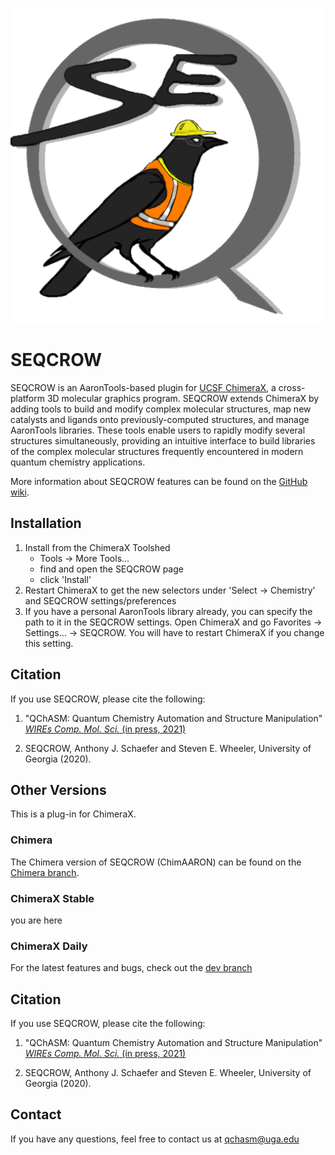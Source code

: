 ![SEQCROW](SEQCROW.png)
# SEQCROW
SEQCROW is an AaronTools-based plugin for <a href="https://www.cgl.ucsf.edu/chimerax/" target="_blank">UCSF ChimeraX</a>, a cross-platform 3D molecular graphics program.
SEQCROW extends ChimeraX by adding tools to build and modify complex molecular structures, map new catalysts and ligands onto previously-computed structures, and manage AaronTools libraries.
These tools enable users to rapidly modify several structures simultaneously, providing an intuitive interface to build libraries of the complex molecular structures frequently encountered in modern quantum chemistry applications.

More information about SEQCROW features can be found on the [GitHub wiki](https://github.com/QChASM/SEQCROW/wiki).

## Installation
1. Install from the ChimeraX Toolshed
   * Tools &rarr; More Tools...
   * find and open the SEQCROW page
   * click 'Install'
2. Restart ChimeraX to get the new selectors under 'Select &rarr; Chemistry' and SEQCROW settings/preferences 
3. If you have a personal AaronTools library already, you can specify the path to it in the SEQCROW settings. Open ChimeraX and go Favorites &rarr; Settings... &rarr; SEQCROW. You will have to restart ChimeraX if you change this setting. 


## Citation
If you use SEQCROW, please cite the following:

1. "QChASM: Quantum Chemistry Automation and Structure Manipulation" <a href="http://dx.doi.org/10.1002/wcms.1510" target="_blank"><i>WIREs Comp. Mol. Sci.</i> (in press, 2021)</a>

2. SEQCROW, Anthony J. Schaefer and Steven E. Wheeler, University of Georgia (2020).


## Other Versions
This is a plug-in for ChimeraX.

### Chimera
The Chimera version of SEQCROW (ChimAARON) can be found on the [Chimera branch](https://github.com/QChASM/ChimAARON/tree/Chimera).

### ChimeraX Stable
you are here

### ChimeraX Daily
For the latest features and bugs, check out the [dev branch](https://github.com/QChASM/ChimAARON/tree/dev)

## Citation
If you use SEQCROW, please cite the following:

1. "QChASM: Quantum Chemistry Automation and Structure Manipulation" <a href="http://dx.doi.org/10.1002/wcms.1510" target="_blank"><i>WIREs Comp. Mol. Sci.</i> (in press, 2021)</a>

2. SEQCROW, Anthony J. Schaefer and Steven E. Wheeler, University of Georgia (2020).

## Contact
If you have any questions, feel free to contact us at qchasm@uga.edu
